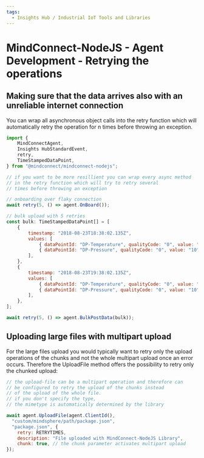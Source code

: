 ```yaml
---
tags: 
  - Insights Hub / Industrial IoT Tools and Libraries
---
```


# MindConnect-NodeJS - Agent Development - Retrying the operations

## Making sure that the data arrives also with an unreliable internet connection

You can wrap all asynchronous object calls into the retry function which will automatically retry the operation for n times before throwing an exception.

```javascript
import {
    MindConnectAgent,
    Insights HubStandardEvent,
    retry,
    TimeStampedDataPoint,
} from "@mindconnect/mindconnect-nodejs";

// if you want to be more resillient you can wrap every async method
// in the retry function which will try to retry several 
// times before throwing an exception

// onboarding over flaky connection
await retry(5, () => agent.OnBoard());

// bulk upload with 5 retries
const bulk: TimeStampedDataPoint[] = [
    {
        timestamp: "2018-08-23T18:38:02.135Z",
        values: [
            { dataPointId: "DP-Temperature", qualityCode: "0", value: "10" },
            { dataPointId: "DP-Pressure", qualityCode: "0", value: "10" },
        ],
    },
    {
        timestamp: "2018-08-23T19:38:02.135Z",
        values: [
            { dataPointId: "DP-Temperature", qualityCode: "0", value: "10" },
            { dataPointId: "DP-Pressure", qualityCode: "0", value: "10" },
        ],
    },
];

await retry(5, () => agent.BulkPostData(bulk));
```

## Uploading large files with multipart upload

For the large files upload you would typically want to retry only the upload operations of the chunks and not the whole multipart upload once an error occurs. Therefore the UploadFile method offers the possibility to retry only the chunked upload:

```javascript
// the upload-file can be a multipart operation and therefore can 
// be configured to retry the upload of the chunks instead 
// of the upload of the whole file.
// if you don't specify the type, 
// the mimetype is automatically determined by the library

await agent.UploadFile(agent.ClientId(), 
  "custom/mindsphere/path/package.json", 
  "package.json", {
    retry: RETRYTIMES,
    description: "File uploaded with MindConnect-NodeJS Library",
    chunk: true, // the chunk parameter activates multipart upload
});
```

